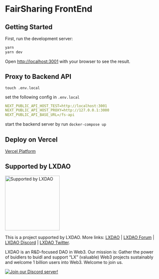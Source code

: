 # FairSharing FrontEnd

## Getting Started

First, run the development server:

```bash
yarn
yarn dev
```

Open [http://localhost:3001](http://localhost:3001) with your browser to see the result.


## Proxy to Backend API
```shell
touch .env.local
```
set the following config in `.env.local`
```yaml
NEXT_PUBLIC_API_HOST_TEST=http://localhost:3001
NEXT_PUBLIC_API_HOST_PROXY=http://127.0.0.1:3000
NEXT_PUBLIC_API_BASE_URL=/fs-api
```

start the backend server by run `docker-compose up`


## Deploy on Vercel

 [Vercel Platform](https://vercel.com/new?utm_medium=default-template&filter=next.js&utm_source=create-next-app&utm_campaign=create-next-app-readme) 


## Supported by LXDAO

<a target="_blank" href="https://lxdao.io/"><img alt="Supported by LXDAO" src="https://bafkreib7wsfivsbtinvx7yfou2b556ab32pojbjutkxfhh7v3y45qkevui.ipfs.nftstorage.link/" width="180" /></a>

This is a project supported by LXDAO. More links: [LXDAO](https://lxdao.io/) | [LXDAO Forum](https://forum.lxdao.io/) | [LXDAO Discord](https://discord.lxdao.io) | [LXDAO Twitter](https://twitter.com/LXDAO_Official).

LXDAO is an R&D-focused DAO in Web3. Our mission is: Gather the power of buidlers to buidl and support “LX” (valuable) Web3 projects sustainably and welcome 1 billion users into Web3. Welcome to join us.

[![Join our Discord server!](https://invidget.switchblade.xyz/HtcDdPgJ7D)](http://discord.gg/HtcDdPgJ7D)
